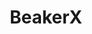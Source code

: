 ---
git: https://github.com/twosigma/beakerx
linkedin: https://linkedin.com/company/two-sigma-investments
logohandle: beakerx
sort: beakerx
title: BeakerX
twitter: https://x.com/BeakerXNotebook
website: http://beakerx.com/
---